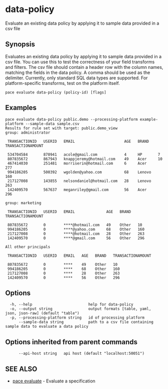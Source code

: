 # data-policy

Evaluate an existing data policy by applying it to sample data provided in a csv file

## Synopsis

Evaluates an existing data policy by applying it to sample data provided in a csv file. You can use this to test the correctness of your field transforms and filters. The csv file should contain a header row with the column names, matching the fields in the data policy. A comma should be used as the delimiter. Currently, only standard SQL data types are supported. For platform-specific transforms, test on the platform itself.

```
pace evaluate data-policy (policy-id) [flags]
```

## Examples

```
pace evaluate data-policy public.demo --processing-platform example-platform --sample-data sample.csv
Results for rule set with target: public.demo_view
group: administrator

 TRANSACTIONID   USERID   EMAIL                      AGE   BRAND    TRANSACTIONAMOUNT 

 534704584       870941   acole@gmail.com            4     HP       7                 
 807835672       867943   knappjeremy@hotmail.com    49    Acer     10                
 467414030       251481   morriserin@hotmail.com     6     Acer     277               
 994186205       500392   wgolden@yahoo.com          68    Lenovo   160               
 217127008       143855   nelsondaniel@hotmail.com   28    Lenovo   263               
 142409570       567637   meganriley@gmail.com       56    Acer     296               

group: marketing

 TRANSACTIONID   USERID   EMAIL              AGE   BRAND   TRANSACTIONAMOUNT 

 807835672       0        ****@hotmail.com   49    Other   10                
 994186205       0        ****@yahoo.com     68    Other   160               
 217127008       0        ****@hotmail.com   28    Other   263               
 142409570       0        ****@gmail.com     56    Other   296               

All other principals

 TRANSACTIONID   USERID   EMAIL   AGE   BRAND   TRANSACTIONAMOUNT 

 807835672       0        ****    49    Other   10                
 994186205       0        ****    68    Other   160               
 217127008       0        ****    28    Other   263               
 142409570       0        ****    56    Other   296
```

## Options

```
  -h, --help                         help for data-policy
  -o, --output string                output formats [table, yaml, json, json-raw] (default "table")
  -p, --processing-platform string   id of processing platform
      --sample-data string           path to a csv file containing sample data to evaluate a data policy
```

## Options inherited from parent commands

```
      --api-host string   api host (default "localhost:50051")
```

## SEE ALSO

* [pace evaluate](./) - Evaluate a specification
